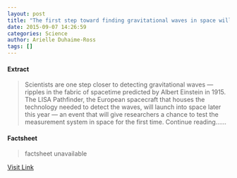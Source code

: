 ```yaml
---
layout: post
title: "The first step toward finding gravitational waves in space will be launched this year"
date: 2015-09-07 14:26:59
categories: Science
author: Arielle Duhaime-Ross
tags: []
---
```



#### Extract
>Scientists are one step closer to detecting gravitational waves — ripples in the fabric of spacetime predicted by Albert Einstein in 1915. The LISA Pathfinder, the European spacecraft that houses the technology needed to detect the waves, will launch into space later this year — an event that will give researchers a chance to test the measurement system in space for the first time. Continue reading&hellip;...

#### Factsheet
>factsheet unavailable

[Visit Link](http://www.theverge.com/2015/9/7/9271897/lisa-pathfinder-esa-gravitional-waves-physics-einstein)


